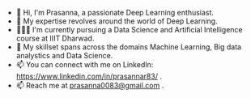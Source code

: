- 👋 Hi, I'm Prasanna, a passionate Deep Learning enthusiast.
- 👀 My expertise revolves around the world of Deep Learning.
- 🧑🏻‍💻 I'm currently pursuing a Data Science and Artificial Intelligence course at IIIT Dharwad.
- 🌱 My skillset spans across the domains Machine Learning, Big data analystics and Data Science.
- 📫 You can connect with me on LinkedIn: https://www.linkedin.com/in/prasannar83/ .
- 📫 Reach me at prasanna0083@gmail.com .

<!---
83here/83here is a ✨ special ✨ repository because its `README.md` (this file) appears on your GitHub profile.
You can click the Preview link to take a look at your changes.
--->
